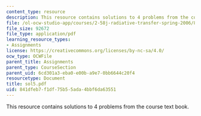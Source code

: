 ```yaml
---
content_type: resource
description: This resource contains solutions to 4 problems from the course text book.
file: /ol-ocw-studio-app/courses/2-58j-radiative-transfer-spring-2006/841dfeb7f1df75b55ada4bbf6da63551_sol5.pdf
file_size: 92672
file_type: application/pdf
learning_resource_types:
- Assignments
license: https://creativecommons.org/licenses/by-nc-sa/4.0/
ocw_type: OCWFile
parent_title: Assignments
parent_type: CourseSection
parent_uid: 6cd301a3-eba0-e00b-a9e7-0bb6644c20f4
resourcetype: Document
title: sol5.pdf
uid: 841dfeb7-f1df-75b5-5ada-4bbf6da63551
---
```

This resource contains solutions to 4 problems from the course text book.